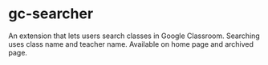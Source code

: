 # gc-searcher
An extension that lets users search classes in Google Classroom. Searching uses class name and teacher name. Available on home page and archived page.
